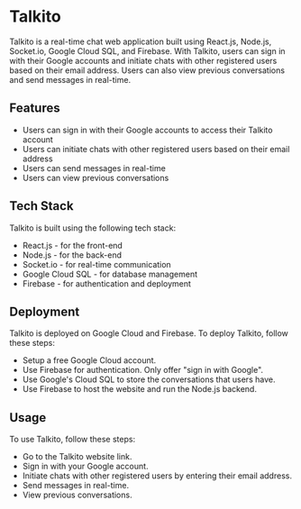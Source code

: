 # Talkito

Talkito is a real-time chat web application built using React.js, Node.js, Socket.io, Google Cloud SQL, and Firebase. With Talkito, users can sign in with their Google accounts and initiate chats with other registered users based on their email address. Users can also view previous conversations and send messages in real-time.

## Features
* Users can sign in with their Google accounts to access their Talkito account
* Users can initiate chats with other registered users based on their email address
* Users can send messages in real-time
* Users can view previous conversations

## Tech Stack
Talkito is built using the following tech stack:

* React.js - for the front-end
* Node.js - for the back-end
* Socket.io - for real-time communication
* Google Cloud SQL - for database management
* Firebase - for authentication and deployment

## Deployment
Talkito is deployed on Google Cloud and Firebase. To deploy Talkito, follow these steps:
* Setup a free Google Cloud account.
* Use Firebase for authentication. Only offer "sign in with Google".
* Use Google's Cloud SQL to store the conversations that users have.
* Use Firebase to host the website and run the Node.js backend.

## Usage
To use Talkito, follow these steps:

* Go to the Talkito website link.
* Sign in with your Google account.
* Initiate chats with other registered users by entering their email address.
* Send messages in real-time.
* View previous conversations.

